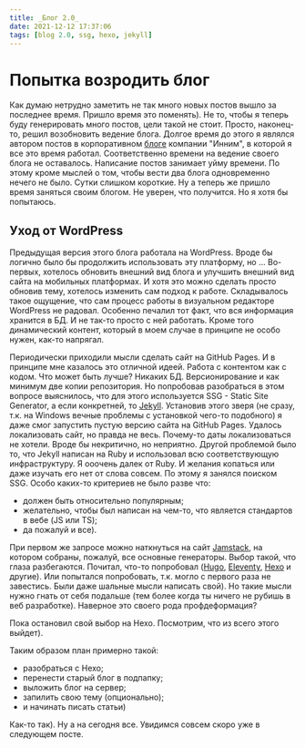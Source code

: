 ```yaml
---
title: _Блог 2.0_
date: 2021-12-12 17:37:06
tags: [blog 2.0, ssg, hexo, jekyll]
---
```

# Попытка возродить блог
   
Как думаю нетрудно заметить не так много новых постов вышло за последнее время.
Пришло время это поменять). Не то, чтобы я теперь буду генерировать много постов, цели такой не стоит. 
Просто, наконец-то, решил возобновить ведение блога. Долгое время до этого я являлся автором постов в корпоративном
[блоге](https://syntaxerror.ru) компании "Инним", в которой я все это время работал. Соответственно
времени на ведение своего блога не оставалось. Написание постов занимает уйму времени. По этому кроме мыслей
о том, чтобы вести два блога одновременно нечего не было. Сутки слишком короткие.
Ну а теперь же пришло время заняться своим блогом. Не уверен, что получится. Но я хотя бы попытаюсь.

## Уход от WordPress
Предыдущая версия этого блога работала на WordPress. Вроде бы логично было бы продолжить использовать
эту платформу, но ... Во-первых, хотелось обновить внешний вид блога и улучшить внешний вид сайта на мобильных платформах.
И хотя это можно сделать просто обновив тему, хотелось изменить сам подход к работе.
Складывалось такое ощущение, что сам процесс работы в визуальном редакторе WordPress не радовал. Особенно
печалил тот факт, что вся информация хранится в БД. И не так-то просто с ней работать.
Кроме того динамический контент, который в моем случае в принципе не особо нужен, как-то напрягал.

Периодически приходили мысли сделать сайт на GitHub Pages. И в принципе мне казалось это отличной идеей.
Работа с контентом как с кодом. Что может быть лучше? Никаких БД. Версионирование и как минимум две
копии репозитория.
Но попробовав разобраться в этом вопросе выяснилось, что для этого используется SSG - Static Site Generator,
а если конкретней, то [Jekyll](https://jekyllrb.com/). Установив этого зверя (не сразу, т.к. на Windows вечные проблемы
с установкой чего-то подобного) я даже смог запустить пустую версию сайта на GitHub Pages.
Удалось локализовать сайт, но правда не весь. Почему-то даты локализоваться не хотели. Вроде бы некритично,
но неприятно. Другой проблемой было то, что Jekyll написан на Ruby и использовал всю соответствующую инфраструктуру.
Я ооочень далек от Ruby. И желания копаться или даже изучать его нет от слова совсем. По этому я занялся
поиском SSG. Особо каких-то критериев не было разве что:
- должен быть относительно популярным;
- желательно, чтобы был написан на чем-то, что является стандартов в вебе (JS или TS);
- да пожалуй и все).

При первом же запросе можно наткнуться на сайт [Jamstack](https://jamstack.org/generators/), на 
котором собраны, пожалуй, все основные генераторы. Выбор такой, что глаза разбегаются. Почитал, что-то 
попробовал ([Hugo](https://gohugo.io/), [Eleventy](https://11ty.dev/), [Hexo](https://hexo.io/) и другие).
Или попытался попробовать, т.к. могло с первого раза не завестись. Были даже шальные мысли написать свой).
Но такие мысли нужно гнать от себя подальше (тем более когда ты ничего не рубишь в веб разработке). 
Наверное это своего рода профдеформация? 

Пока остановил свой выбор на Hexo. Посмотрим, что из всего этого выйдет).

Таким образом план примерно такой:
- разобраться с Hexo;
- перенести старый блог в подпапку;
- выложить блог на сервер;
- запилить свою тему (опционально);
- и начинать писать статьи)

Как-то так). Ну а на сегодня все. Увидимся совсем скоро уже в следующем посте.






